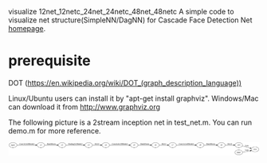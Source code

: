 visualize 12net_12netc_24net_24netc_48net_48netc
A simple code to visualize net structure(SimpleNN/DagNN) for Cascade Face Detection Net [homepage](http://www.vlfeat.org/matconvnet). 

# prerequisite
DOT (https://en.wikipedia.org/wiki/DOT_(graph_description_language))

Linux/Ubuntu users can install it by "apt-get install graphviz". Windows/Mac can download it from http://www.graphviz.org

The following picture is a 2stream inception net in test_net.m. You can run demo.m for more reference.

![](https://github.com/layumi/visualize_face_detection_net/blob/master/12net-cc-v1/12netc.png)
